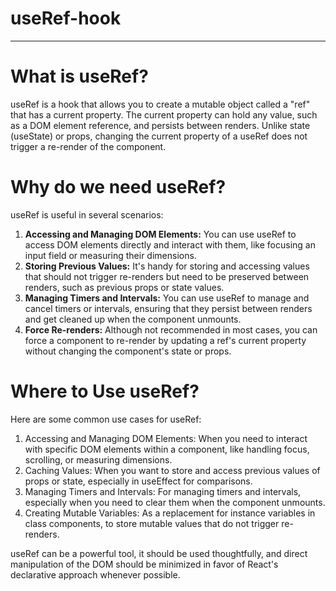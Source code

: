 # useRef-hook

  <hr />
      <h1>What is useRef?</h1>
      <p>
        useRef is a hook that allows you to create a mutable object called a
        "ref" that has a current property. The current property can hold any
        value, such as a DOM element reference, and persists between renders.
        Unlike state (useState) or props, changing the current property of a
        useRef does not trigger a re-render of the component.
      </p>
      <h1>Why do we need useRef?</h1>
      <p>useRef is useful in several scenarios:</p>
      <ol>
        <li>
          <b> Accessing and Managing DOM Elements:</b> You can use useRef to
          access DOM elements directly and interact with them, like focusing an
          input field or measuring their dimensions.
        </li>
        <li>
          <b> Storing Previous Values:</b> It's handy for storing and accessing
          values that should not trigger re-renders but need to be preserved
          between renders, such as previous props or state values.
        </li>
        <li>
          <b> Managing Timers and Intervals:</b> You can use useRef to manage
          and cancel timers or intervals, ensuring that they persist between
          renders and get cleaned up when the component unmounts.
        </li>
        <li>
          <b> Force Re-renders:</b> Although not recommended in most cases, you
          can force a component to re-render by updating a ref's current
          property without changing the component's state or props.
        </li>
      </ol>
      <h1>Where to Use useRef?</h1>
      <p>Here are some common use cases for useRef:</p>
      <ol>
        <li>
          Accessing and Managing DOM Elements: When you need to interact with
          specific DOM elements within a component, like handling focus,
          scrolling, or measuring dimensions.
        </li>
        <li>
          Caching Values: When you want to store and access previous values of
          props or state, especially in useEffect for comparisons.
        </li>
        <li>
          Managing Timers and Intervals: For managing timers and intervals,
          especially when you need to clear them when the component unmounts.
        </li>
        <li>
          Creating Mutable Variables: As a replacement for instance variables in
          class components, to store mutable values that do not trigger
          re-renders.
        </li>
      </ol>
      <p>
        useRef can be a powerful tool, it should be used thoughtfully, and
        direct manipulation of the DOM should be minimized in favor of React's
        declarative approach whenever possible.
      </p>
    
